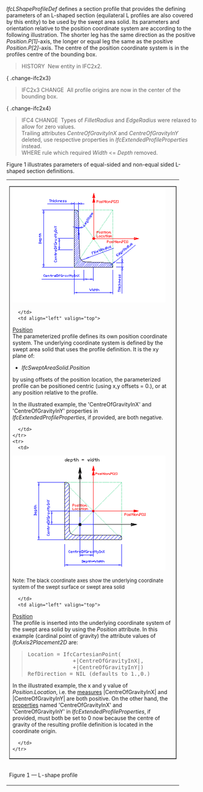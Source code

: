 ﻿_IfcLShapeProfileDef_ defines a section profile that provides the defining parameters of an L-shaped section (equilateral L profiles are also covered by this entity) to be used by the swept area solid. Its parameters and orientation relative to the position coordinate system are according to the following illustration. The shorter leg has the same direction as the positive _Position.P[1]_-axis, the longer or equal leg the same as the positive _Position.P[2]_-axis. The centre of the position coordinate system is in the profiles centre of the bounding box.

> HISTORY&nbsp; New entity in IFC2x2.

{ .change-ifc2x3}
> IFC2x3 CHANGE&nbsp; All profile origins are now in the center of the bounding box.

{ .change-ifc2x4}
> IFC4 CHANGE&nbsp; Types of _FilletRadius_ and _EdgeRadius_ were relaxed to allow for zero values.  
> Trailing attributes _CentreOfGravityInX_ and _CentreOfGravityInY_ deleted, use respective properties in _IfcExtendedProfileProperties_ instead.  
> WHERE rule which required _Width_ &lt;= _Depth_ removed.

Figure 1 illustrates parameters of equal-sided and non-equal sided L-shaped section definitions.

<table>
<tr><td>
<table border="1" cellpadding="2" cellspacing="2" width="100%">
  <tbody>
    <tr>
      <td align="left" valign="top" width="420">

<img alt="non equal sided L-shape" src="../../../../../../figures/ifclshapeprofiledef_layout1.gif" border="0" height="300" width="400">

      </td>
      <td align="left" valign="top">

<p><u>Position</u> <br>
The parameterized profile defines its own position coordinate system.
The underlying coordinate system is defined by the swept area solid
that uses the profile definition. It is the xy plane of:</p>
      <ul>
        <li><em>IfcSweptAreaSolid.Position</em></li>
      </ul>
<p>by using offsets of the position location, the parameterized profile
can be positioned centric (using x,y offsets = 0.), or at any position
relative to the profile.</p>

<p>In the illustrated example, the 'CentreOfGravityInX' and 'CentreOfGravityInY' properties in <em>IfcExtendedProfileProperties</em>, if provided, are both negative.</p>

      </td>
    </tr>
    <tr>
      <td>

<img alt="equal sided L-shape" src="../../../../../../figures/ifclshapeprofiledef_layout2.gif" border="0" height="300" width="400"><br>

<font size="-1">Note:
The black coordinate axes show the
underlying coordinate system of the swept surface or swept area solid</font>

      </td>
      <td align="left" valign="top">

<p><u>Position</u> <br>
The profile is inserted into the underlying
coordinate system of the swept area solid by using the <em>Position</em>
attribute. In this example (cardinal point of gravity) the
attribute values of <em>IfcAxis2Placement2D</em>
are:</p>

<blockquote>
<p><tt>Location = IfcCartesianPoint(<br>
&nbsp;&nbsp;&nbsp;&nbsp;&nbsp;&nbsp;&nbsp;&nbsp;&nbsp;&nbsp;&nbsp;&nbsp;&nbsp;&nbsp;+|CentreOfGravityInX|,<br>
&nbsp;&nbsp;&nbsp;&nbsp;&nbsp;&nbsp;&nbsp;&nbsp;&nbsp;&nbsp;&nbsp;&nbsp;&nbsp;&nbsp;+|CentreOfGravityInY|)<br>
RefDirection = NIL (defaults to 1.,0.)</tt></p>
</blockquote>

<p>In the illustrated example, the x and y value of <em>Position.Location</em>, i.e. the <u>measures</u> |CentreOfGravityInX| and |CentreOfGravityInY| are both positive.  On the other hand, the <u>properties</u> named 'CentreOfGravityInX' and 'CentreOfGravityInY' in <em>IfcExtendedProfileProperties</em>, if provided, must both be set to 0 now because the centre of gravity of the resulting profile definition is located in the coordinate origin.</p>

      </td>
    </tr>
  </tbody>
</table>
</td></tr>
<tr><td><p class="figure">Figure 1 &mdash; L-shape profile</p></td></tr>
</table>
